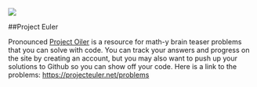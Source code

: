 <img src="http://workoutsondemand.com/wp/wp-content/uploads/stretching-dog.jpg">

##Project Euler

Pronounced [Project Oiler](https://projecteuler.net/) is a resource for math-y brain teaser problems that you can solve with code. You can track your answers and progress on the site by creating an account, but you may also want to push up your solutions to Github so you can show off your code. Here is a link to the problems: https://projecteuler.net/problems